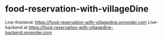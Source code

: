 # food-reservation-with-villageDine
Live-frontend: https://food-reservation-with-villagedine.onrender.com
Live-backend at https://food-reservation-with-villagedine-backend.onrender.com
